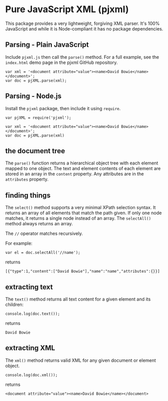 # Pure JavaScript XML (pjxml)
This package provides a very lightweight, forgiving XML parser. It's 100%
JavaScript and while it is Node-compliant it has no package dependencies.
## Parsing - Plain JavaScript
Include `pjxml.js` then call the `parse()` method. For a full example, see the `index.html` demo page in the pjxml GitHub repository.  
```
var xml = '<document attribute="value"><name>David Bowie</name></document>';
var doc = pjXML.parse(xml);
```
## Parsing - Node.js
Install the `pjxml` package, then include it using `require`.
```
var pjXML = require('pjxml');

var xml = '<document attribute="value"><name>David Bowie</name></document>';
var doc = pjXML.parse(xml)
```
## the document tree
The `parse()` function returns a hierarchical object tree with each element mapped
to one object. The text and element contents of each element are stored in an array in the
`content` property. Any attributes are in the `attributes` property.
## finding things
The `select()` method supports a very minimal XPath selection syntax. It returns an array of all elements that match the path given. If only one node matches,
it returns a single node instead of an array. The `selectAll()` method
always returns an array.

The `//` operator matches recursively.

For example:
```
var el = doc.selectAll('//name');
```
returns
```
[{"type":1,"content":["David Bowie"],"name":"name","attributes":{}}]
```
## extracting text
The `text()` method returns all text content for a given element and its children:
```
console.log(doc.text());
```
returns
```
David Bowie
```
## extracting XML
The `xml()` method returns valid XML for any given document or element object.
```
console.log(doc.xml());
```
returns
```
<document attribute="value"><name>David Bowie</name></document>
```
